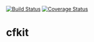 [![Build Status](https://travis-ci.org/st3v/cfkit.svg?branch=master)](https://travis-ci.org/st3v/cfkit)
[![Coverage Status](https://coveralls.io/repos/st3v/cfkit/badge.svg?branch=master&service=github)](https://coveralls.io/github/st3v/cfkit?branch=master)

# cfkit

